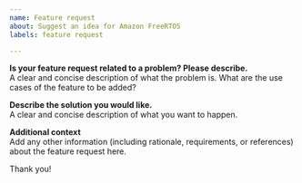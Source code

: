 ```yaml
---
name: Feature request
about: Suggest an idea for Amazon FreeRTOS
labels: feature request

---
```


**Is your feature request related to a problem? Please describe.**  
A clear and concise description of what the problem is. What are the use cases of the feature to be added? 

**Describe the solution you would like.**  
A clear and concise description of what you want to happen.

**Additional context**  
Add any other information (including rationale, requirements, or references) about the feature request here.

Thank you!
